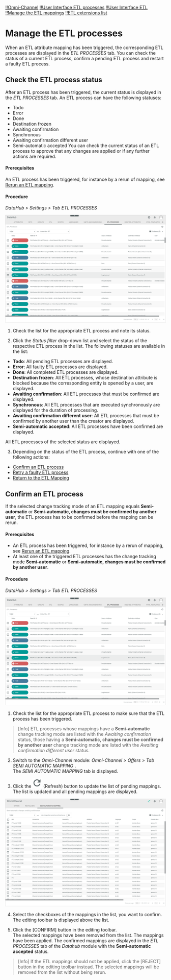 [!!Omni-Channel](Channels)
[!!User Interface ETL processes](../UserInterface/02h_ETLProcesses.md)
[!!User Interface ETL](../UserInterface/02d_ETL.md)
[!!Manage the ETL mappings](./01_ManageETLMappings.md)
[!!ETL extensions list](../UserInterface/03_ETLExtensions.md)


# Manage the ETL processes

When an ETL attribute mapping has been triggered, the corresponding ETL processes are displayed in the *ETL PROCESSES* tab. You can check the status of a current ETL process, confirm a pending ETL process and restart a faulty ETL process.  


## Check the ETL process status

After an ETL process has been triggered, the current status is displayed in the *ETL PROCESSES* tab. An ETL process can have the following statuses:
- Todo
- Error
- Done
- Destination frozen
- Awaiting confirmation
- Synchronous
- Awaiting confirmation different user
- Semi-automatic accepted
You can check the current status of an ETL process to approve that any changes are applied or if any further actions are required.  

#### Prerequisites

An ETL process has been triggered, for instance by a rerun of mapping, see [Rerun an ETL mapping](./01_ManageETLMappings.md#rerun-an-etl-mapping).

#### Procedure
*DataHub > Settings > Tab ETL PROCESSES*

![ETL processes](../../Assets/Screenshots/DataHub/Settings/ETLProcesses/ETLProcesses.png "[ETL processes]")

1. Check the list for the appropriate ETL process and note its status.

2. Click the *Status filter* drop-down list and select the status of the respective ETL process in the list. The following statuses are available in the list:
  - **Todo**: All pending ETL processes are displayed.
  - **Error**: All faulty ETL processes are displayed.
  - **Done**: All completed ETL processes are displayed.
  - **Destination frozen**: All ETL processes, whose destination attribute is blocked because the corresponding entity is opened by a user, are displayed.
  - **Awaiting confirmation**: All ETL processes that must be confirmed are displayed.
  - **Synchronous**: All ETL processes that are executed synchronously are displayed for the duration of processing.
  - **Awaiting confirmation different user**: All ETL processes that must be confirmed by another user than the creator are displayed.
  - **Semi-automatic accepted**: All ETL processes have been confirmed are displayed.   

  All ETL processes of the selected status are displayed.

3. Depending on the status of the ETL process, continue with one of the following actions:
  - [Confirm an ETL process](#confirm-an-etl-process)
  - [Retry a faulty ETL process](#retry-a-faulty-etl-process)
  - [Return to the ETL Mapping](./01_ManageETLMappings.md)



## Confirm an ETL process

If the selected change tracking mode of an ETL mapping equals **Semi-automatic** or **Semi-automatic, changes must be confirmed by another user**, the ETL process has to be confirmed before the mapping can be rerun.

#### Prerequisites

- An ETL process has been triggered, for instance by a rerun of mapping, see [Rerun an ETL mapping](./01_ManageETLMappings.md#rerun-an-etl-mapping).
- At least one of the triggered ETL processes has the change tracking mode **Semi-automatic** or **Semi-automatic, changes must be confirmed by another user**.

#### Procedure

*DataHub > Settings > Tab ETL PROCESSES*

![ETL processes](../../Assets/Screenshots/DataHub/Settings/ETLProcesses/ETLProcesses.png "[ETL processes]")

1. Check the list for the appropriate ETL process to make sure that the ETL process has been triggered.

  > [Info] ETL processes whose mappings have a **Semi-automatic** change tracking mode are listed with the *Awaiting confirmation* status, those having a **Semi-automatic, changes must be confirmed by another user** change tracking mode are listed with the *Awaiting confirmation different user* status.

2. Switch to the *Omni-Channel* module: *Omni-Channel > Offers > Tab SEMI AUTOMATIC MAPPING* .      
  The *SEMI AUTOMATIC MAPPING* tab is displayed.

3. Click the ![Refresh](../../Assets/Icons/Refresh01.png "[Refresh]") (Refresh) button to update the list of pending mappings.   
  The list is updated and all pending mappings are displayed.

  ![Semi-automatic mapping](../../Assets/Screenshots/Channels/Offers/SemiAutomaticMapping/SemiAutomaticMapping.png "[Semi-automatic mapping]")

4. Select the checkboxes of the mappings in the list, you want to confirm.   
  The editing toolbar is displayed above the list.

5. Click the [CONFIRM] button in the editing toolbar.   
  The selected mappings have been removed from the list. The mappings have been applied. The confirmed mappings are displayed in the *ETL PROCESSES* tab of the *Datahub* module with the **Semi-automatic accepted** status.

  > [Info] If the ETL mappings should not be applied, click the [REJECT] button in the editing toolbar instead. The selected mappings will be removed from the list without being rerun.

[comment]: <> (doesn't work for me. Why not displayed in the accepted list in datahub?)
